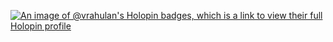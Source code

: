[![An image of @vrahulan's Holopin badges, which is a link to view their full Holopin profile](https://holopin.me/vrahulan)](https://holopin.io/@vrahulan)
